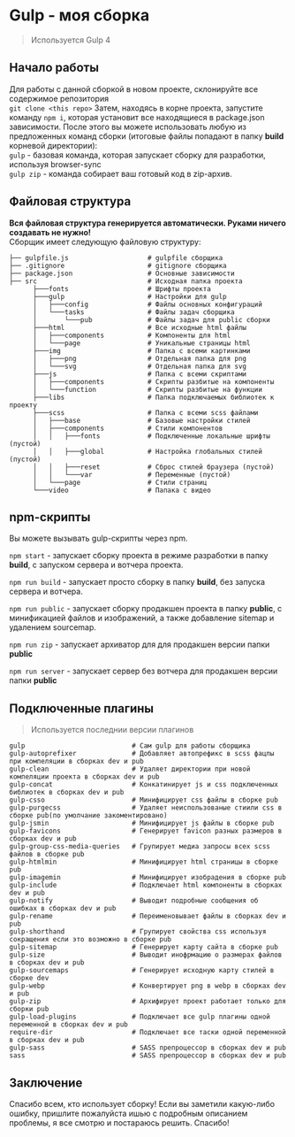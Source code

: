 # Gulp - моя сборка

> Используется Gulp 4

## Начало работы

Для работы с данной сборкой в новом проекте, склонируйте все содержимое репозитория <br>
`git clone <this repo>`
Затем, находясь в корне проекта, запустите команду `npm i`, которая установит все находящиеся в package.json зависимости.
После этого вы можете использовать любую из предложенных команд сборки (итоговые файлы попадают в папку __build__ корневой директории): <br>
`gulp` - базовая команда, которая запускает сборку для разработки, используя browser-sync  
`gulp zip` - команда собирает ваш готовый код в zip-архив.  

## Файловая структура
**Вся файловая структура генерируется автоматически. Руками ничего создавать не нужно!**  
Сборщик имеет следующую файловую структуру:  
```
├── gulpfile.js                    # gulpfile сборщика  
├── .gitignore                     # gitignore сборщика  
├── package.json                   # Основные зависимости  
├── src                            # Исходная папка проекта  
      ├───fonts                    # Шрифты проекта  
      ├───gulp                     # Настройки для gulp  
      │   ├───config               # Файлы основных конфигураций  
      │   └───tasks                # Файлы задач сборщика  
      │       └───pub              # Файлы задач для public сборки    
      ├───html                     # Все исходные html файлы  
      │   ├───components           # Компоненты для html  
      │   └───page                 # Уникальные страницы html  
      ├───img                      # Папка с всеми картинками  
      │   ├───png                  # Отдельная папка для png  
      │   └───svg                  # Отдельная папка для svg  
      ├───js                       # Папка с всеми скриптами  
      │   ├───components           # Скрипты разбитые на компоненты  
      │   └───function             # Скрипты разбитые на функции  
      ├───libs                     # Папка подключаемых библиотек к проекту  
      ├───scss                     # Папка с всеми scss файлами  
      │   ├───base                 # Базовые настройки стилей   
      │   ├───components           # Стили компонентов  
      │   │   ├───fonts            # Подключенные локальные шрифты (пустой)  
      │   │   ├───global           # Настройка глобальных стилей (пустой)  
      │   │   ├───reset            # Сброс стилей браузера (пустой)  
      │   │   └───var              # Переменные (пустой) 
      │   └───page                 # Стили страниц  
      └───video                    # Папака с видео   
```

## npm-скрипты  

Вы можете вызывать gulp-скрипты через npm.  

`npm start` - запускает сборку проекта в режиме разработки в папку __build__, с запуском сервера и вотчера проекта.  

`npm run build` - запускает просто сборку в папку __build__, без запуска сервера и вотчера.  

`npm run public` - запускает сборку продакшен проекта в папку __public__,  с минификацией файлов и изображений, а также добавление sitemap и удалением sourcemap.  

`npm run zip` - запускает архиватор для для продакшен версии папки __public__  

`npm run server` - запускает сервер без вотчера для продакшен версии папки __public__  


## Подключенные плагины   
> Используется последнии версии плагинов
```
gulp                           # Сам gulp для работы сборщика
gulp-autoprefixer              # Добавляет автопрефикс в scss фацлы при компеляции в сборках dev и pub  
gulp-clean                     # Удаляет директории при новой компеляции проекта в сборках dev и pub  
gulp-concat                    # Конкатинирует js и css подключенных библиотек в сборках dev и pub  
gulp-csso                      # Минифицирует css файлы в сборке pub  
gulp-purgecss                  # Удаляет неиспользованые стиили css в сборке pub(по умолчание закоментировано)  
gulp-jsmin                     # Минифицирует js файлы в сборке pub  
gulp-favicons                  # Генерирует favicon разных размеров в сборках dev и pub  
gulp-group-css-media-queries   # Групирует медиа запросы всех scss файлов в сборке pub  
gulp-htmlmin                   # Минифицирует html страницы в сборке pub  
gulp-imagemin                  # Минифицирует изобрадения в сборке pub  
gulp-include                   # Подключает html компоненты в сборках dev и pub  
gulp-notify                    # Выводит подробные сообщения об ошибках в сборках dev и pub  
gulp-rename                    # Переименовывает файлы в сборках dev и pub  
gulp-shorthand                 # Групирует свойства css используя сокращения если это возможно в сборке pub  
gulp-sitemap                   # Генерирует карту сайта в сборке pub  
gulp-size                      # Выводит инофрмацию о размерах файлов в сборках dev и pub  
gulp-sourcemaps                # Генерирует исходную карту стилей в сборке dev  
gulp-webp                      # Конвертирует png в webp в сборках dev и pub  
gulp-zip                       # Архифирует проект работает только для сборки pub  
gulp-load-plugins              # Подключает все gulp плагины одной переменной в сборках dev и pub  
require-dir                    # Подключает все таски одной переменной  в сборках dev и pub  
gulp-sass                      # SASS препроцессор в сборках dev и pub  
sass                           # SASS препроцессор в сборках dev и pub  

```

## Заключение

Спасибо всем, кто использует сборку! Если вы заметили какую-либо ошибку, пришлите пожалуйста ишью с подробным описанием проблемы, я все смотрю и постараюсь решить. Спасибо!